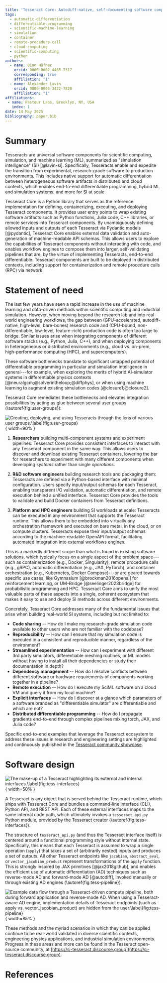 ```yaml
---
title: 'Tesseract Core: Autodiff-native, self-documenting software components for Simulation Intelligence'
tags:
  - automatic-differentiation
  - differentiable-programming
  - scientific-machine-learning
  - simulation
  - container
  - remote-procedure-call
  - cloud-computing
  - scientific-computing
  - python
authors:
  - name: Dion Häfner
    orcid: 0000-0002-4465-7317
    corresponding: true
    affiliation: "1"
  - name: Alexander Lavin
    orcid: 0000-0003-3422-7820
    affiliation: "1"
affiliations:
 - name: Pasteur Labs, Brooklyn, NY, USA
   index: 1
date: 14 May 2025
bibliography: paper.bib
---
```


# Summary

Tesseracts are universal software components for scientific computing, simulation, and machine learning (ML), summarized as "simulation intelligence" (SI) [@lavin-si]. Specifically, Tesseracts enable and expedite the transition from experimental, research-grade software to production environments. This includes native support for automatic differentiation between heterogeneous software artifacts in distributed and cloud contexts, which enables end-to-end differentiable programming, hybrid ML and simulation systems, and more for SI at scale.

Tesseract Core is a Python library that serves as the reference implementation for defining, containerizing, executing, and deploying Tesseract components. It provides user entry points to wrap existing software artifacts such as Python functions, Julia code, C++ libraries, or remote services into Tesseract components. By unambiguously defining allowed inputs and outputs of each Tesseract via Pydantic models [@pydantic], Tesseract Core enables external data validation and auto-generation of machine-readable API schemas. This allows users to explore the capabilities of Tesseract components without interacting with code, and enables workflow engines to compose them into larger, self-validating pipelines that are, by the virtue of implementing Tesseracts, end-to-end differentiable. Tesseract components are built to be deployed in distributed contexts, including support for containerization and remote procedure calls (RPC) via network.

# Statement of need

The last few years have seen a rapid increase in the use of machine learning and data-driven methods within scientific computing and industrial simulation. However, when moving beyond the research lab and into real-world engineering workflows, the gap between (GPU-accelerated, autodiff-native, high-level, bare-bones) research code and (CPU-bound, non-differentiable, low-level, feature-rich) production code is often too large to bridge. Similar issues arise when integrating components of different software stacks (e.g., Python, Julia, C++), and when deploying components in heterogeneous or distributed environments (e.g., cloud vs. on-prem, high-performance computing (HPC), and supercomputers).

These software bottlenecks translate to significant untapped potential of differentiable programming in particular and simulation intelligence in general---for example, when exploring the merits of hybrid AI-simulator systems in differentiable physics contexts [@neuralgcm;@solverintheloop;@diffphys], or when using machine learning to augment existing simulation codes [@closure1;@closure2].

Tesseract Core remediates these bottlenecks and elevates integration possibilities by acting as glue between several user groups (\autoref{fig:user-groups}):

![Creating, deploying, and using Tesseracts through the lens of various user groups.\label{fig:user-groups}](tesseract-user-interactions.png){ width=90% }

1. **Researchers** building multi-component systems and experiment pipelines: Tesseract Core provides consistent interfaces to interact with any Tesseract component in the same way. This allows users to discover and download existing Tesseract containers, lowering the bar for researchers to experiment with many different components when developing *systems* rather than single *operations*.

2. **R&D software engineers** building research tools and packaging them: Tesseracts are defined via a Python-based interface with minimal configuration. Users specify input/output schemas for each Tesseract, enabling transparent I/O validation, automatic differentiation, and remote execution behind a unified interface. Tesseract Core provides the tools to validate and build Docker containers from Tesseract definitions.

3. **Platform and HPC engineers** building SI workloads at scale: Tesseracts can be executed in any environment that supports the Tesseract runtime. This allows them to be embedded into virtually any orchestration framework and executed on bare metal, in the cloud, or on compute clusters. Tesseracts expose their input/output schemas according to the machine-readable OpenAPI format, facilitating automated integration into external workflows engines.

This is a markedly different scope than what is found in existing software solutions, which typically focus on a single aspect of the problem space---such as containerization (e.g., Docker, Singularity), remote procedure calls (e.g., gRPC), automatic differentiation (e.g., JAX, PyTorch), and container orchestration (e.g., Kubernetes, Docker Compose)---or are geared towards specific use cases, like Gymnasium [@brockman2016openai] for reinforcement learning, or UM-Bridge [@seelinger2023bridge] for probabilistic programming and HPC. Tesseract Core aims to unify the most valuable parts of these aspects into a single, coherent ecosystem that makes it easy to use and deploy SI methods across different environments.

Concretely, Tesseract Core addresses many of the fundamental issues that arise when building real-world SI systems, including but not limited to:

- **Code sharing** -- How do I make my research-grade simulation code available to other users who are not familiar with the codebase?
- **Reproducibility** -- How can I ensure that my simulation code is executed in a consistent and reproducible manner, regardless of the environment?
- **Streamlined experimentation** -- How can I experiment with different 3rd party simulators, differentiable meshing routines, or ML models without having to install all their dependencies or study their documentation in depth?
- **Dependency management** -- How do I resolve conflicts between different software or hardware requirements of components working together in a pipeline?
- **Remote execution** -- How do I execute my SciML software on a cloud VM and query it from my local machine?
- **Explicit interfaces** -- How do I discover at a glance which parameters of a software branded as "differentiable simulator" are differentiable and which are not?
- **Distributed differentiable programming** -- How do I propagate gradients end-to-end through complex pipelines mixing torch, JAX, and Julia code?

Specific end-to-end examples that leverage the Tesseract ecosystem to address these issues in research and engineering settings are highlighted and continuously published in the [Tesseract community showcase](https://si-tesseract.discourse.group/c/showcase).

# Software design

![The make-up of a Tesseract highlighting its external and internal interfaces.\label{fig:tess-interfaces}](what-makes-a-tesseract.png){ width=50% }

A Tesseract is any object that is served behind the Tesseract runtime, which ships with Tesseract Core and bundles a command-line interface (CLI), Python API, and REST API. Each of these external interfaces maps to the same internal code path, which ultimately invokes a `tesseract_api.py` Python module, provided by the Tesseract creator (\autoref{fig:tess-interfaces}).

The structure of `tesseract_api.py` (and thus the Tesseract interface itself) is centered around a functional programming style without internal state. Specifically, this means that each Tesseract is assumed to wrap a single operation (`apply`) that takes a set of (arbitrarily nested) inputs and produces a set of outputs. All other Tesseract endpoints like `jacobian`, `abstract_eval`, or `vector_jacobian_product` represent transformations of the `apply` function. This is strongly inspired by JAX primitives [@jax2018github], and enables the efficient use of automatic differentiation (AD) techniques such as reverse-mode AD and forward-mode AD [@autodiff], invoked manually or through existing AD engines (\autoref{fig:tess-pipeline}).

![Example data flow through a Tesseract-driven compute pipeline, both during forward application and reverse-mode AD. When using a Tesseract-aware AD engine, implementation details of Tesseract endpoints (such as `apply` vs. `vector_jacobian_product`) are hidden from the user.\label{fig:tess-pipeline}](tesseract-dataflow.png){ width=85% }

These methods and the myriad scenarios in which they can be applied continue to be real-world validated in diverse scientific contexts, engineering physics applications, and industrial simulation environments. Progress in these areas and more can be found in the Tesseract open-source community, at [https://si-tesseract.discourse.group](https://si-tesseract.discourse.group).

<!--
# Mathematics

Single dollars ($) are required for inline mathematics e.g. $f(x) = e^{\pi/x}$

Double dollars make self-standing equations:

$$\Theta(x) = \left\{\begin{array}{l}
0\textrm{ if } x < 0\cr
1\textrm{ else}
\end{array}\right.$$

You can also use plain \LaTeX for equations
\begin{equation}\label{eq:fourier}
\hat f(\omega) = \int_{-\infty}^{\infty} f(x) e^{i\omega x} dx
\end{equation}
and refer to \autoref{eq:fourier} from text.

# Citations

Citations to entries in paper.bib should be in
[rMarkdown](http://rmarkdown.rstudio.com/authoring_bibliographies_and_citations.html)
format.

If you want to cite a software repository URL (e.g. something on GitHub without a preferred
citation) then you can do it with the example BibTeX entry below for @fidgit.

For a quick reference, the following citation commands can be used:
- `@author:2001`  ->  "Author et al. (2001)"
- `[@author:2001]` -> "(Author et al., 2001)"
- `[@author1:2001; @author2:2001]` -> "(Author1 et al., 2001; Author2 et al., 2002)"

# Figures

Figures can be included like this:
![Caption for example figure.\label{fig:example}](figure.png)
and referenced from text using \autoref{fig:example}.

Figure sizes can be customized by adding an optional second parameter:
![Caption for example figure.](figure.png){ width=20% }

# Acknowledgements

We acknowledge contributions from Brigitta Sipocz, Syrtis Major, and Semyeong
Oh, and support from Kathryn Johnston during the genesis of this project.
-->

# References
